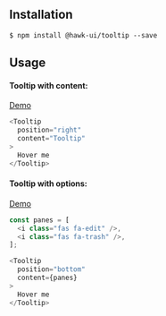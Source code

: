 ## Installation
`$ npm install @hawk-ui/tooltip --save`


## Usage


#### Tooltip with content:
[Demo](https://hawk.wallnit.com/#!/Tooltip/1)
```js
<Tooltip
  position="right"
  content="Tooltip"
>
  Hover me
</Tooltip>
```


#### Tooltip with options:
[Demo](https://hawk.wallnit.com/#!/Tooltip/3)
```js
const panes = [
  <i class="fas fa-edit" />,
  <i class="fas fa-trash" />,
];

<Tooltip
  position="bottom"
  content={panes}
>
  Hover me
</Tooltip>
```